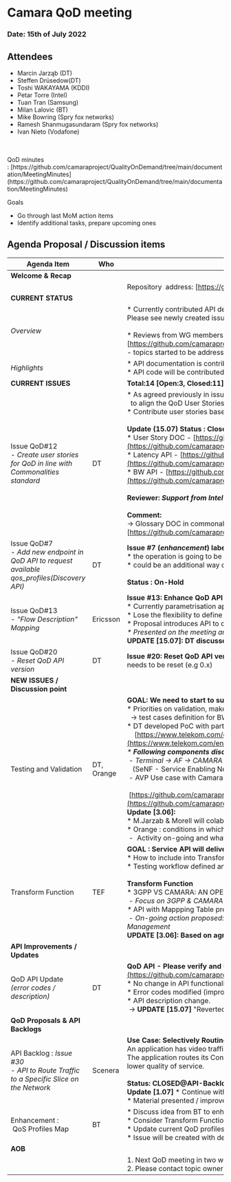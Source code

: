 # Camara QoD meeting

### Date: 15th of July 2022

## Attendees

* Marcin Jarząb (DT)
* Steffen Drüsedow(DT)
* Toshi WAKAYAMA (KDDI)
* Petar Torre (Intel)
* Tuan Tran (Samsung)
* Milan Lalovic (BT)
* Mike Bowring (Spry fox networks)
* Ramesh Shanmugasundaram (Spry fox networks)
* Ivan Nieto (Vodafone)

<br>
<br>
QoD minutes : [https://github.com/camaraproject/QualityOnDemand/tree/main/documentation/MeetingMinutes](https://github.com/camaraproject/QualityOnDemand/tree/main/documentation/MeetingMinutes)

Goals

* Go through last MoM action items
* Identify additional tasks, prepare upcoming ones

## Agenda Proposal / Discussion items

| Agenda Item | Who |  |
| ----------- | --- | --- |
| **Welcome & Recap** |  |  |
|  |  | <span class="s1">Repository&nbsp;&nbsp;address:<span class="Apple-converted-space">&nbsp;</span>[https://github.com/camaraproject/QualityOnDemand](https://github.com/camaraproject/QualityOnDemand)</span> |
| **CURRENT STATUS** |  |  |
| *Overview* |  | \* Currently contributed API definition needs to be updated for eg. to incorporate the versioning concept agreed within commonalities. Please see newly created issue [<span class="s1">https://github.com/camaraproject/QualityOnDemand/issues/20</span>](https://github.com/camaraproject/QualityOnDemand/issues/20)<br><br>\* Reviews from WG members discussed and worked on using open issues:<br>[https://github.com/camaraproject/QualityOnDemand/issues](https://github.com/camaraproject/QualityOnDemand/issues) <br>\- topics started to be addressed within relevant GitHub issues |
| *Highlights* |  | \* API documentation is contributed, waiting on review by the group (TBA)<br>\* API code will be contributed until end of July by DT and first complete version 0.x of the API will be on GitHub |
| **CURRENT ISSUES** |  | **Total:14 [Open:3, Closed:11]** |
| Issue QoD#12<br>*\- Create user stories for QoD in line with Commonalities standard* | DT | \* As agreed previously in issue #3, please use the Commonalities User Story Template that has been just finalized <br>  to align the QoD User Stories with the Camara common template.<br>\* Contribute user stories based on template.<br><br><b>Update (15.07) Status : Closed / In-review with following pull-requests</b> <br>\* User Story DOC - [https://github.com/camaraproject/QualityOnDemand/pull/19](https://github.com/camaraproject/QualityOnDemand/pull/19)<br>\* Latency API - [https://github.com/camaraproject/QualityOnDemand/pull/18](https://github.com/camaraproject/QualityOnDemand/pull/18)<br>\* BW API - [https://github.com/camaraproject/QualityOnDemand/pull/17](https://github.com/camaraproject/QualityOnDemand/pull/17) <br><br>**Reviewer: *Support from Intel on reviewing the PR's.***<br><br>**Comment:**<br>-> Glossary DOC in commonalities (in-review) applicable to introduce&define common vocabulary (e.g. App-Flow/UL/DL) <br>[https://github.com/camaraproject/WorkingGroups/pull/52](https://github.com/camaraproject/WorkingGroups/pull/52) |
| Issue QoD#7<br>*\- Add new endpoint in QoD API to request available qos\_profiles\(Discovery API\)* | DT | **Issue #7 (*enhancement*) labeled as QoD-backlog due to other on-going priorities**<br>\* the operation is going to be performed through discovery,<br>\* could be an additional way of addressing issue #1 (see Vodafone's [comment](https://github.com/camaraproject/QualityOnDemand/issues/1)).<br><br>**Status : On-Hold** |
| Issue QoD#13<br>- *"Flow Description" Mapping* | Ericsson | **Issue #13: Enhance QoD API with "Flow Description" already defined in 3GPP NEF**<br>\* Currently parametrisation approach is used (“ueAddr”, “uePorts”, ...) with flat data model difficult to evolve,<br>\* Lose the flexibility to define multiple flows in an AS session, <br>\* Proposal introduces API to define IP-Flows for single QoS session and assigned Profile,<br>*\* Presented on the meeting and will improve based on community feedback.*<br>**UPDATE [15.07]: DT discussed proposal internaly and review provided.** |
| Issue QoD#20<br>*- Reset QoD API version* | DT | **Issue #20:** **Reset QoD API version**\* Versioning related guidelines agreed within commonalities working group, the QoD API version needs to be reset (e.g 0.x) |
| **NEW ISSUES / Discussion point** |  |  |
| Testing and Validation | DT,<br>Orange | **GOAL: We need to start to summarize lessons learnt from Dev/Validation**   <br>\* Priorities on validation, make some progress <br>  -> test cases definition for BW/Latency management  <br>\* DT developed PoC with partners: AVP sample application presented<br>    [https://www.telekom.com/en/media/media-information/archive/automated-valet-parking-with-5g-648970](https://www.telekom.com/en/media/media-information/archive/automated-valet-parking-with-5g-648970)<br>*\* **Following components discussed based on the AVP***<br><b>&nbsp;</b>*\- Terminal \-\> *AF ->* CAMARA API (Exposure GW) -> SeNF\* -> NEF/SCEF interaction* <br>   (SeNF - Service Enabling Network Function)<br> - AVP Use case with Camara QoD description<br>   [https://github.com/camaraproject/QualityOnDemand/blob/main/documentation/Contributions/CAMARA\_AVP\_Short\_Overview.pptx](https://github.com/camaraproject/QualityOnDemand/blob/main/documentation/Contributions/CAMARA_AVP_Short_Overview.pptx)<br>**Update [3.06]:** <br>\* M.Jarzab & Morell will colaborate on further enhancements (UML, Call-flow / considering access technology 4G/5G NSA/SA)<br>\* Orange : conditions in which API is called<br> -  Activity on-going and what to expose will be discused and decided in Orange |
| Transform Function | TEF | **GOAL : Service API will deliver consistent funcionality for End-users**<br>\* How to include into Transform Function <br>\* Testing workflow defined and included: CAMARA API / Transform / NEF <br><br>**Transform Function**       <br>\* 3GPP VS CAMARA: AN OPENAPI COMPARISON presented by TEF <br> *\- Focus on 3GPP <i></i>& CAMARA*<br>*\** API with Mappping Table presented (PPT will be distributed)<br> - <i>On-going action proposed: How to design for SeNF integration (Transfomers/Adapters) or being part of Exposure Gateway / API Management</i> <br>**UPDATE [3.06]: Based on agreement during the community meeting, SeNF should contain Transform Function** |
| **API Improvements / Updates** |  |  |
| QoD API Update <br>*(error codes / description)* | DT | **QoD API - Please verify and update QoD def to v.1.2.1 #14 :** [https://github.com/camaraproject/QualityOnDemand/pull/14](https://github.com/camaraproject/QualityOnDemand/pull/14)<br><span class="colour" style="color:var(--vscode-unotes-wysTableText)"><span class="font" style="font-family:var(--vscode-editor-font-family)"><span class="size" style="font-size:1em">\* No change in API functionality, </span></span></span><br><span class="colour" style="color:var(--vscode-unotes-wysTableText)"><span class="font" style="font-family:var(--vscode-editor-font-family)"><span class="size" style="font-size:1em">\* Error codes modified (improved description) and new added, </span></span></span><br><span class="colour" style="color:var(--vscode-unotes-wysTableText)"><span class="font" style="font-family:var(--vscode-editor-font-family)"><span class="size" style="font-size:1em">\* API description change.</span></span></span><span class="colour" style="color:var(--vscode-unotes-wysTableText)"><span class="font" style="font-family:var(--vscode-editor-font-family)"><span class="size" style="font-size:1em">  </span></span></span><br><span class="colour" style="color:var(--vscode-unotes-wysTableText)"><span class="font" style="font-family:var(--vscode-editor-font-family)"><span class="size" style="font-size:1em"> -> **UPDATE [15.07]** "Reverted" due to decision to change API versioning to 0.x since backward compatibility still not supported</span></span></span> |
| **QoD <b>**Proposals**</b> & API Backlogs** |  |  |
| API Backlog : *Issue #30* <br>- <span class="s1">*API to Route Traffic to a Specific Slice on the Network*</span> | Scenera | **Use Case: Selectively Routing Traffic to a Network Slice**<br>An application has video traffic and configuration traffic.<br>The application routes its Configuration Traffic over a slice with higher quality of service and routes the video traffic over a slice with a lower quality of service.<br><br><span class="s1">**Status:** **CLOSED@API-Backlog**&nbsp;:&nbsp;[<span class="s2">https://github.com/camaraproject/WorkingGroups/issues/30</span>](https://github.com/camaraproject/WorkingGroups/issues/30)</span><br><span class="s1">**Update [1.07]** \* Continue with Use case description to fit QoD requirements,</span> <br>\* Material presented / improvements requested (mobile connectivity / IP-Flows). |
| Enhancement :<br> QoS Profiles Map | BT<span class="s1"></span> | \* Discuss idea from BT to enhance current QoS profiles mapping table to better fit actual mappings with Network Capabilities,<span class="Apple-converted-space">&nbsp;</span><br>\* Consider Transform Function as “component” which is responsible for those mappings,<span class="Apple-converted-space">&nbsp;</span><br>\* Update current QoD profiles (Low\_Latency, S\_Throughput, … -> High Priority Queue ), <br>\* Issue will be created with details and proposed approach. <span class="Apple-converted-space">&nbsp;</span> |
| **AOB** |  |  |
|  |  | 1\. Next QoD meeting in two weeks on the July 29/2022<br>2\. Please contact topic owner \(marcin\.jarzab@external\.telekom\.de\) with requests/issues |